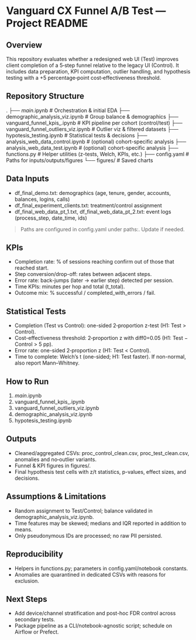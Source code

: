 # Vanguard CX Funnel A/B Test — Project README

## Overview
This repository evaluates whether a redesigned web UI (Test) improves client completion of a 5‑step funnel relative to the legacy UI (Control). It includes data preparation, KPI computation, outlier handling, and hypothesis testing with a +5 percentage‑point cost‑effectiveness threshold.

## Repository Structure
.
├── _main_.ipynb                        # Orchestration & initial EDA
├── demographic_analysis_viz.ipynb      # Group balance & demographics
├── vanguard_funnel_kpis_.ipynb         # KPI pipeline per cohort (control/test)
├── vanguard_funnel_outliers_viz.ipynb # Outlier viz & filtered datasets
├── hypotesis_testing.ipynb             # Statistical tests & decisions
├── analysis_web_data_control.ipynb     # (optional) cohort-specific analysis
├── analysis_web_data_test.ipynb        # (optional) cohort-specific analysis
├── functions.py                        # Helper utilities (z-tests, Welch, KPIs, etc.)
├── config.yaml                         # Paths for inputs/outputs/figures
└── figures/                            # Saved charts

## Data Inputs
- df_final_demo.txt: demographics (age, tenure, gender, accounts, balances, logins, calls)
- df_final_experiment_clients.txt: treatment/control assignment
- df_final_web_data_pt_1.txt, df_final_web_data_pt_2.txt: event logs (process_step, date_time, ids)

> Paths are configured in config.yaml under paths:. Update if needed.

## KPIs
- Completion rate: % of sessions reaching confirm out of those that reached start.
- Step conversion/drop-off: rates between adjacent steps.
- Error rate: back-jumps (later → earlier step) detected per session.
- Time KPIs: minutes per hop and total (t_total).
- Outcome mix: % successful / completed_with_errors / fail.

## Statistical Tests
- Completion (Test vs Control): one-sided 2‑proportion z-test (H1: Test > Control).
- Cost-effectiveness threshold: 2‑proportion z with diff0=0.05 (H1: Test − Control > 5 pp).
- Error rate: one-sided 2‑proportion z (H1: Test < Control).
- Time to complete: Welch’s t (one-sided; H1: Test faster). If non-normal, also report Mann–Whitney.

## How to Run
1) _main_.ipynb
2) vanguard_funnel_kpis_.ipynb
3) vanguard_funnel_outliers_viz.ipynb
4) demographic_analysis_viz.ipynb
5) hypotesis_testing.ipynb

## Outputs
- Cleaned/aggregated CSVs: proc_control_clean.csv, proc_test_clean.csv, anomalies and no‑outlier variants.
- Funnel & KPI figures in figures/.
- Final hypothesis test cells with z/t statistics, p-values, effect sizes, and decisions.

## Assumptions & Limitations
- Random assignment to Test/Control; balance validated in demographic_analysis_viz.ipynb.
- Time features may be skewed; medians and IQR reported in addition to means.
- Only pseudonymous IDs are processed; no raw PII persisted.

## Reproducibility
- Helpers in functions.py; parameters in config.yaml/notebook constants.
- Anomalies are quarantined in dedicated CSVs with reasons for exclusion.

## Next Steps
- Add device/channel stratification and post-hoc FDR control across secondary tests.
- Package pipeline as a CLI/notebook-agnostic script; schedule on Airflow or Prefect.
